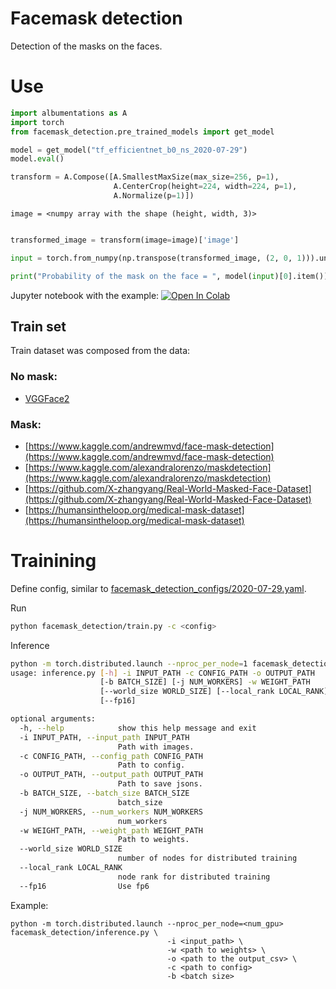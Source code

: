 # Facemask detection
Detection of the masks on the faces.

# Use
```python
import albumentations as A
import torch
from facemask_detection.pre_trained_models import get_model

model = get_model("tf_efficientnet_b0_ns_2020-07-29")
model.eval()

transform = A.Compose([A.SmallestMaxSize(max_size=256, p=1),
                       A.CenterCrop(height=224, width=224, p=1),
                       A.Normalize(p=1)])
```
`image = <numpy array with the shape (height, width, 3)>`

```python

transformed_image = transform(image=image)['image']

input = torch.from_numpy(np.transpose(transformed_image, (2, 0, 1))).unsqueeze(0)

print("Probability of the mask on the face = ", model(input)[0].item())
```

Jupyter notebook with the example: [![Open In Colab](https://colab.research.google.com/assets/colab-badge.svg)](https://colab.research.google.com/drive/1VkSK5MKIuGPIA31KJpGiFe_FafYC4xfD?usp=sharing)

## Train set

Train dataset was composed from the data:

### No mask:
*  [VGGFace2](http://www.robots.ox.ac.uk/~vgg/data/vgg_face2/)

### Mask:
*  [https://www.kaggle.com/andrewmvd/face-mask-detection](https://www.kaggle.com/andrewmvd/face-mask-detection)
*  [https://www.kaggle.com/alexandralorenzo/maskdetection](https://www.kaggle.com/alexandralorenzo/maskdetection)
*  [https://github.com/X-zhangyang/Real-World-Masked-Face-Dataset](https://github.com/X-zhangyang/Real-World-Masked-Face-Dataset)
*  [https://humansintheloop.org/medical-mask-dataset](https://humansintheloop.org/medical-mask-dataset)


# Trainining

Define config, similar to [facemask_detection_configs/2020-07-29.yaml](facemask_detection_configs/2020-07-29.yaml).

Run

```bash
python facemask_detection/train.py -c <config>
```

Inference

```bash
python -m torch.distributed.launch --nproc_per_node=1 facemask_detection/inference.py -h
usage: inference.py [-h] -i INPUT_PATH -c CONFIG_PATH -o OUTPUT_PATH
                    [-b BATCH_SIZE] [-j NUM_WORKERS] -w WEIGHT_PATH
                    [--world_size WORLD_SIZE] [--local_rank LOCAL_RANK]
                    [--fp16]

optional arguments:
  -h, --help            show this help message and exit
  -i INPUT_PATH, --input_path INPUT_PATH
                        Path with images.
  -c CONFIG_PATH, --config_path CONFIG_PATH
                        Path to config.
  -o OUTPUT_PATH, --output_path OUTPUT_PATH
                        Path to save jsons.
  -b BATCH_SIZE, --batch_size BATCH_SIZE
                        batch_size
  -j NUM_WORKERS, --num_workers NUM_WORKERS
                        num_workers
  -w WEIGHT_PATH, --weight_path WEIGHT_PATH
                        Path to weights.
  --world_size WORLD_SIZE
                        number of nodes for distributed training
  --local_rank LOCAL_RANK
                        node rank for distributed training
  --fp16                Use fp6
```

Example:

```
python -m torch.distributed.launch --nproc_per_node=<num_gpu> facemask_detection/inference.py \
                                   -i <input_path> \
                                   -w <path to weights> \
                                   -o <path to the output_csv> \
                                   -c <path to config>
                                   -b <batch size>
```
